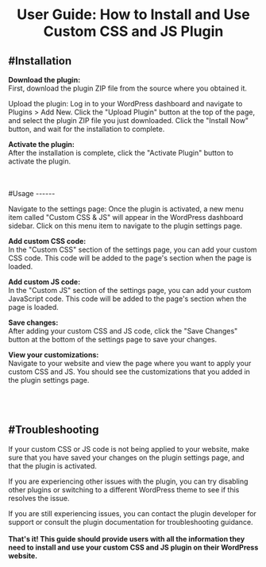 <h1 align="center"><strong>User Guide: How to Install and Use Custom CSS and JS Plugin</strong></h1>

#Installation
--------------

<strong>Download the plugin:</strong><br> First, download the plugin ZIP file from the source where you obtained it.

Upload the plugin: Log in to your WordPress dashboard and navigate to Plugins > Add New. Click the "Upload Plugin" button at the top of the page, and select the plugin ZIP file you just downloaded. Click the "Install Now" button, and wait for the installation to complete.

<strong>Activate the plugin:</strong><br> After the installation is complete, click the "Activate Plugin" button to activate the plugin.

<br>
<br>
#Usage
------

Navigate to the settings page: Once the plugin is activated, a new menu item called "Custom CSS & JS" will appear in the WordPress dashboard sidebar. Click on this menu item to navigate to the plugin settings page.

<strong>Add custom CSS code:</strong><br> In the "Custom CSS" section of the settings page, you can add your custom CSS code. This code will be added to the page's <head> section when the page is loaded.

<strong>Add custom JS code:</strong><br> In the "Custom JS" section of the settings page, you can add your custom JavaScript code. This code will be added to the page's <body> section when the page is loaded.

<strong>Save changes:</strong><br> After adding your custom CSS and JS code, click the "Save Changes" button at the bottom of the settings page to save your changes.

<strong>View your customizations:</strong><br> Navigate to your website and view the page where you want to apply your custom CSS and JS. You should see the customizations that you added in the plugin settings page.

<br><br>
#Troubleshooting
-----------------

If your custom CSS or JS code is not being applied to your website, make sure that you have saved your changes on the plugin settings page, and that the plugin is activated.

If you are experiencing other issues with the plugin, you can try disabling other plugins or switching to a different WordPress theme to see if this resolves the issue.

If you are still experiencing issues, you can contact the plugin developer for support or consult the plugin documentation for troubleshooting guidance.
<br><br>
<strong>That's it! This guide should provide users with all the information they need to install and use your custom CSS and JS plugin on their WordPress website.</strong>
